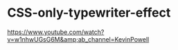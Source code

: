 # CSS-only-typewriter-effect
https://www.youtube.com/watch?v=w1nhwUGsG6M&amp;ab_channel=KevinPowell

